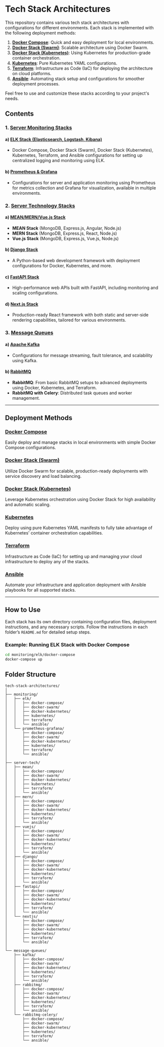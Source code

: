 # Tech Stack Architectures

This repository contains various tech stack architectures with configurations for different environments. Each stack is implemented with the following deployment methods:

1. **[Docker Compose](#docker-compose)**: Quick and easy deployment for local environments.
2. **[Docker Stack (Swarm)](#docker-stack-swarm)**: Scalable architecture using Docker Swarm.
3. **[Docker Stack (Kubernetes)](#docker-stack-kubernetes)**: Using Kubernetes for production-grade container orchestration.
4. **[Kubernetes](#kubernetes)**: Pure Kubernetes YAML configurations.
5. **[Terraform](#terraform)**: Infrastructure as Code (IaC) for deploying the architecture on cloud platforms.
6. **[Ansible](#ansible)**: Automating stack setup and configurations for smoother deployment processes.

Feel free to use and customize these stacks according to your project's needs.

## Contents

### 1. [Server Monitoring Stacks](#server-monitoring-stacks)
#### a) [ELK Stack (Elasticsearch, Logstash, Kibana)](#elk-stack)
- Docker Compose, Docker Stack (Swarm), Docker Stack (Kubernetes), Kubernetes, Terraform, and Ansible configurations for setting up centralized logging and monitoring using ELK.

#### b) [Prometheus & Grafana](#prometheus-grafana)
- Configurations for server and application monitoring using Prometheus for metrics collection and Grafana for visualization, available in multiple environments.

### 2. [Server Technology Stacks](#server-technology-stacks)
#### a) [MEAN/MERN/Vue.js Stack](#mean-mern-vuejs-stack)
- **MEAN Stack** (MongoDB, Express.js, Angular, Node.js)
- **MERN Stack** (MongoDB, Express.js, React, Node.js)
- **Vue.js Stack** (MongoDB, Express.js, Vue.js, Node.js)

#### b) [Django Stack](#django-stack)
- A Python-based web development framework with deployment configurations for Docker, Kubernetes, and more.

#### c) [FastAPI Stack](#fastapi-stack)
- High-performance web APIs built with FastAPI, including monitoring and scaling configurations.

#### d) [Next.js Stack](#nextjs-stack)
- Production-ready React framework with both static and server-side rendering capabilities, tailored for various environments.

### 3. [Message Queues](#message-queues)
#### a) [Apache Kafka](#apache-kafka)
- Configurations for message streaming, fault tolerance, and scalability using Kafka.

#### b) [RabbitMQ](#rabbitmq)
- **RabbitMQ**: From basic RabbitMQ setups to advanced deployments using Docker, Kubernetes, and Terraform.
- **RabbitMQ with Celery**: Distributed task queues and worker management.

---

## Deployment Methods

### [Docker Compose](#docker-compose)
Easily deploy and manage stacks in local environments with simple Docker Compose configurations.

### [Docker Stack (Swarm)](#docker-stack-swarm)
Utilize Docker Swarm for scalable, production-ready deployments with service discovery and load balancing.

### [Docker Stack (Kubernetes)](#docker-stack-kubernetes)
Leverage Kubernetes orchestration using Docker Stack for high availability and automatic scaling.

### [Kubernetes](#kubernetes)
Deploy using pure Kubernetes YAML manifests to fully take advantage of Kubernetes' container orchestration capabilities.

### [Terraform](#terraform)
Infrastructure as Code (IaC) for setting up and managing your cloud infrastructure to deploy any of the stacks.

### [Ansible](#ansible)
Automate your infrastructure and application deployment with Ansible playbooks for all supported stacks.

---

## How to Use

Each stack has its own directory containing configuration files, deployment instructions, and any necessary scripts. Follow the instructions in each folder’s `README.md` for detailed setup steps.

### Example: Running ELK Stack with Docker Compose
```bash
cd monitoring/elk/docker-compose
docker-compose up
```

## Folder Structure

```
tech-stack-architectures/
│
├── monitoring/
│   ├── elk/
│   │   ├── docker-compose/
│   │   ├── docker-swarm/
│   │   ├── docker-kubernetes/
│   │   ├── kubernetes/
│   │   ├── terraform/
│   │   └── ansible/
│   └── prometheus-grafana/
│       ├── docker-compose/
│       ├── docker-swarm/
│       ├── docker-kubernetes/
│       ├── kubernetes/
│       ├── terraform/
│       └── ansible/
│
├── server-tech/
│   ├── mean/
│   │   ├── docker-compose/
│   │   ├── docker-swarm/
│   │   ├── docker-kubernetes/
│   │   ├── kubernetes/
│   │   ├── terraform/
│   │   └── ansible/
│   ├── mern/
│   │   ├── docker-compose/
│   │   ├── docker-swarm/
│   │   ├── docker-kubernetes/
│   │   ├── kubernetes/
│   │   ├── terraform/
│   │   └── ansible/
│   ├── vuejs/
│   │   ├── docker-compose/
│   │   ├── docker-swarm/
│   │   ├── docker-kubernetes/
│   │   ├── kubernetes/
│   │   ├── terraform/
│   │   └── ansible/
│   ├── django/
│   │   ├── docker-compose/
│   │   ├── docker-swarm/
│   │   ├── docker-kubernetes/
│   │   ├── kubernetes/
│   │   ├── terraform/
│   │   └── ansible/
│   ├── fastapi/
│   │   ├── docker-compose/
│   │   ├── docker-swarm/
│   │   ├── docker-kubernetes/
│   │   ├── kubernetes/
│   │   ├── terraform/
│   │   └── ansible/
│   └── nextjs/
│       ├── docker-compose/
│       ├── docker-swarm/
│       ├── docker-kubernetes/
│       ├── kubernetes/
│       ├── terraform/
│       └── ansible/
│
└── message-queues/
    ├── kafka/
    │   ├── docker-compose/
    │   ├── docker-swarm/
    │   ├── docker-kubernetes/
    │   ├── kubernetes/
    │   ├── terraform/
    │   └── ansible/
    ├── rabbitmq/
    │   ├── docker-compose/
    │   ├── docker-swarm/
    │   ├── docker-kubernetes/
    │   ├── kubernetes/
    │   ├── terraform/
    │   └── ansible/
    └── rabbitmq-celery/
        ├── docker-compose/
        ├── docker-swarm/
        ├── docker-kubernetes/
        ├── kubernetes/
        ├── terraform/
        └── ansible/
```